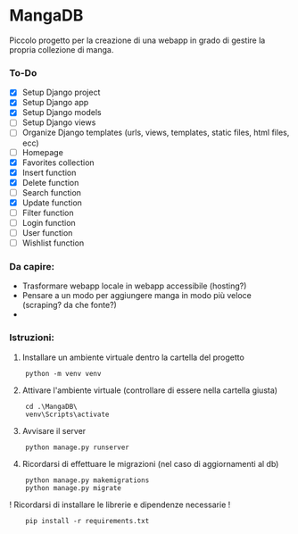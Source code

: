 # MangaDB
Piccolo progetto per la creazione di una webapp in grado di gestire la propria collezione di manga.

### To-Do
- [X] Setup Django project
- [X] Setup Django app
- [X] Setup Django models
- [ ] Setup Django views
- [ ] Organize Django templates (urls, views, templates, static files, html files, ecc)
- [ ] Homepage
- [X] Favorites collection
- [X] Insert function
- [X] Delete function
- [ ] Search function
- [X] Update function
- [ ] Filter function
- [ ] Login function
- [ ] User function
- [ ] Wishlist function

### Da capire:
- Trasformare webapp locale in webapp accessibile (hosting?)
- Pensare a un modo per aggiungere manga in modo più veloce (scraping? da che fonte?)
- 
 
### Istruzioni:
1. Installare un ambiente virtuale dentro la cartella del progetto
```
    python -m venv venv
```
2. Attivare l'ambiente virtuale (controllare di essere nella cartella giusta)
```
    cd .\MangaDB\
    venv\Scripts\activate
```
3. Avvisare il server
``` 
    python manage.py runserver
```
4. Ricordarsi di effettuare le migrazioni (nel caso di aggiornamenti al db)
```
    python manage.py makemigrations
    python manage.py migrate
```

! Ricordarsi di installare le librerie e dipendenze necessarie !
```
    pip install -r requirements.txt
```